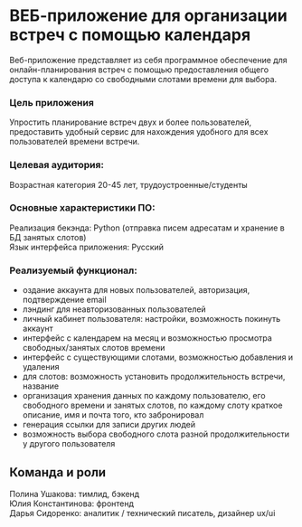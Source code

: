 # ВЕБ-приложение для организации встреч с помощью календаря


Веб-приложение представляет из себя программное обеспечение для онлайн-планирования встреч с помощью предоставления общего доступа к календарю со свободными слотами времени для выбора.

### Цель приложения
Упростить планирование встреч двух и более пользователей, предоставить удобный сервис для нахождения удобного для всех пользователей времени встречи.

### Целевая аудитория:
Возрастная категория 20-45 лет, трудоустроенные/студенты
### Основные характеристики ПО:
Реализация бекэнда: Python (отправка писем адресатам и хранение в БД занятых слотов)  
Язык интерфейса приложения: Русский 
### Реализуемый функционал:
- оздание аккаунта для новых пользователей, авторизация, подтверждение email
- лэндинг для неавторизованных пользователей
- личный кабинет пользователя: настройки, возможность покинуть аккаунт
- интерфейс с календарем на месяц и возможностью просмотра свободных/занятых слотов времени
- интерфейс с существующими слотами, возможностью добавления и удаления
- для слотов: возможность установить продолжительность встречи, название
- организация хранения данных по каждому пользователю, его свободного времени и занятых слотов, по каждому слоту краткое описание, имя и почта того, кто забронировал
- генерация ссылки для записи других людей
- возможность выбора свободного слота разной продолжительности у другого пользователя

## Команда и роли
Полина Ушакова: тимлид, бэкенд  
Юлия Константинова: фронтенд  
Дарья Сидоренко: аналитик / технический писатель, дизайнер ux/ui  
